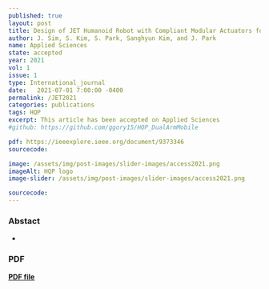 ```yaml
---
published: true
layout: post
title: Design of JET Humanoid Robot with Compliant Modular Actuators for Industrial and Service Applications
author: J. Sim, S. Kim, S. Park, Sanghyun Kim, and J. Park
name: Applied Sciences
state: accepted
year: 2021
vol: 1
issue: 1
type: International_journal
date:   2021-07-01 7:00:00 -0400
permalink: /JET2021
categories: publications
tags: HQP
excerpt: This article has been accepted on Applied Sciences
#github: https://github.com/ggory15/HQP_DualArmMobile

pdf: https://ieeexplore.ieee.org/document/9373346
sourcecode: 

image: /assets/img/post-images/slider-images/access2021.png
imageAlt: HQP logo
image-slider: /assets/img/post-images/slider-images/access2021.png

sourcecode: 
---
```


### Abstact 
- 

### PDF 
[**PDF file**](https://ieeexplore.ieee.org/document/9373346) 
